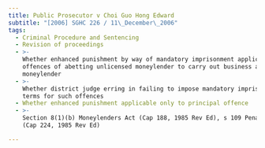 ```yaml
---
title: Public Prosecutor v Choi Guo Hong Edward
subtitle: "[2006] SGHC 226 / 11\_December\_2006"
tags:
  - Criminal Procedure and Sentencing
  - Revision of proceedings
  - >-
    Whether enhanced punishment by way of mandatory imprisonment applicable to
    offences of abetting unlicensed moneylender to carry out business as
    moneylender
  - >-
    Whether district judge erring in failing to impose mandatory imprisonment
    terms for such offences
  - Whether enhanced punishment applicable only to principal offence
  - >-
    Section 8(1)(b) Moneylenders Act (Cap 188, 1985 Rev Ed), s 109 Penal Code
    (Cap 224, 1985 Rev Ed)

---
```


